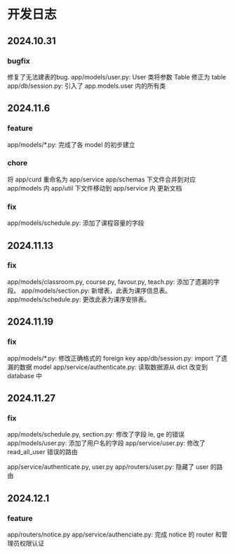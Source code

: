 # 开发日志

## 2024.10.31

### bugfix

修复了无法建表的bug.
app/models/user.py: User 类将参数 Table 修正为 table
app/db/session.py: 引入了 app.models.user 内的所有类

## 2024.11.6

### feature

app/models/*.py: 完成了各 model 的初步建立

### chore

将 app/curd 重命名为 app/service
app/schemas 下文件合并到对应 app/models 内
app/util 下文件移动到 app/service 内
更新文档

### fix

app/models/schedule.py: 添加了课程容量的字段

## 2024.11.13

### fix

app/models/classroom.py, course.py, favour.py, teach.py: 添加了遗漏的字段。
app/models/section.py: 新增表，此表为课序信息表。
app/models/schedule.py: 更改此表为课序安排表。

## 2024.11.19

### fix

app/models/*.py: 修改正确格式的 foreign key
app/db/session.py: import 了遗漏的数据 model
app/service/authenticate.py: 读取数据源从 dict 改变到 database 中

## 2024.11.27

### fix

app/models/schedule.py, section.py: 修改了字段 le, ge 的错误
app/models/user.py: 添加了用户名的字段
app/service/user.py: 修改了 read_all_user 错误的路由

app/service/authenticate.py, user.py
app/routers/user.py: 隐藏了 user 的路由

## 2024.12.1

### feature

app/routers/notice.py
app/service/authenciate.py: 完成 notice 的 router 和管理员权限认证
